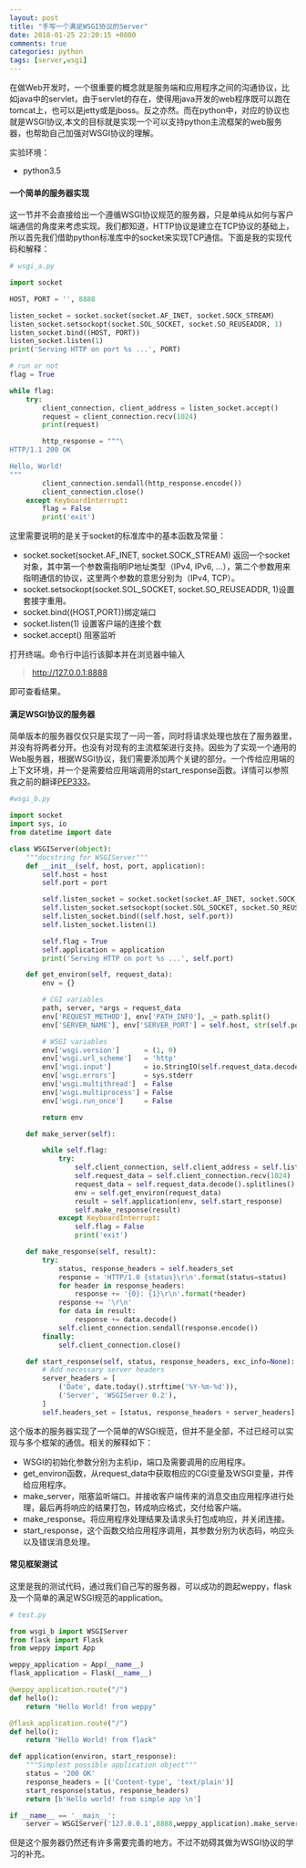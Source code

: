 ```yaml
---
layout: post
title: "手写一个满足WSGI协议的Server"
date: 2018-01-25 22:20:15 +0800
comments: true
categories: python
tags: [server,wsgi]
---
```


在做Web开发时，一个很重要的概念就是服务端和应用程序之间的沟通协议，比如java中的servlet，由于servlet的存在，使得用java开发的web程序既可以跑在tomcat上，也可以是jetty或是jboss。反之亦然。而在python中，对应的协议也就是WSGI协议,本文的目标就是实现一个可以支持python主流框架的web服务器，也帮助自己加强对WSGI协议的理解。
<!--more-->
实验环境：
- python3.5

#### 一个简单的服务器实现

这一节并不会直接给出一个遵循WSGI协议规范的服务器，只是单纯从如何与客户端通信的角度来考虑实现。我们都知道，HTTP协议是建立在TCP协议的基础上，所以首先我们借助python标准库中的socket来实现TCP通信。下面是我的实现代码和解释：

```python
# wsgi_a.py

import socket

HOST, PORT = '', 8888

listen_socket = socket.socket(socket.AF_INET, socket.SOCK_STREAM)
listen_socket.setsockopt(socket.SOL_SOCKET, socket.SO_REUSEADDR, 1)
listen_socket.bind((HOST, PORT))
listen_socket.listen(1)
print('Serving HTTP on port %s ...', PORT)

# run or not
flag = True

while flag:
    try:
        client_connection, client_address = listen_socket.accept()
        request = client_connection.recv(1024)
        print(request)

        http_response = """\
HTTP/1.1 200 OK

Hello, World!
"""
        client_connection.sendall(http_response.encode())
        client_connection.close()
    except KeyboardInterrupt:
        flag = False
        print('exit')

```

这里需要说明的是关于socket的标准库中的基本函数及常量：
- socket.socket(socket.AF_INET, socket.SOCK_STREAM) 返回一个socket对象，其中第一个参数需指明IP地址类型（IPv4, IPv6, ...），第二个参数用来指明通信的协议，这里两个参数的意思分别为（IPv4, TCP）。
- socket.setsockopt(socket.SOL_SOCKET, socket.SO_REUSEADDR, 1)设置套接字重用。
- socket.bind((HOST,PORT))绑定端口
- socket.listen(1) 设置客户端的连接个数
- socket.accept() 阻塞监听

打开终端。命令行中运行该脚本并在浏览器中输入
> http://127.0.0.1:8888

即可查看结果。

#### 满足WSGI协议的服务器

简单版本的服务器仅仅只是实现了一问一答，同时将请求处理也放在了服务器里，并没有将两者分开。也没有对现有的主流框架进行支持。因些为了实现一个通用的Web服务器，根据WSGI协议，我们需要添加两个关键的部分。一个传给应用端的上下文环境，并一个是需要给应用端调用的start_response函数。详情可以参照我之前的翻译[PEP333](http://10111000.com/2017/12/22/PEP333_1/)。

```python
#wsgi_b.py

import socket
import sys, io
from datetime import date

class WSGIServer(object):
    """docstring for WSGIServer"""
    def __init__(self, host, port, application):
        self.host = host
        self.port = port

        self.listen_socket = socket.socket(socket.AF_INET, socket.SOCK_STREAM)
        self.listen_socket.setsockopt(socket.SOL_SOCKET, socket.SO_REUSEADDR, 1)
        self.listen_socket.bind((self.host, self.port))
        self.listen_socket.listen(1)

        self.flag = True
        self.application = application
        print('Serving HTTP on port %s ...', self.port)

    def get_environ(self, request_data):
        env = {}

        # CGI variables
        path, server, *args = request_data
        env['REQUEST_METHOD'], env['PATH_INFO'], _= path.split()
        env['SERVER_NAME'], env['SERVER_PORT'] = self.host, str(self.port)

        # WSGI variables
        env['wsgi.version']      = (1, 0)
        env['wsgi.url_scheme']   = 'http'
        env['wsgi.input']        = io.StringIO(self.request_data.decode())
        env['wsgi.errors']       = sys.stderr
        env['wsgi.multithread']  = False
        env['wsgi.multiprocess'] = False
        env['wsgi.run_once']     = False

        return env

    def make_server(self):

        while self.flag:
            try:
                self.client_connection, self.client_address = self.listen_socket.accept()
                self.request_data = self.client_connection.recv(1024)
                request_data = self.request_data.decode().splitlines()
                env = self.get_environ(request_data)
                result = self.application(env, self.start_response)
                self.make_response(result)
            except KeyboardInterrupt:
                self.flag = False
                print('exit')

    def make_response(self, result):
        try:
            status, response_headers = self.headers_set
            response = 'HTTP/1.0 {status}\r\n'.format(status=status)
            for header in response_headers:
                response += '{0}: {1}\r\n'.format(*header)
            response += '\r\n'
            for data in result:
                response += data.decode()
            self.client_connection.sendall(response.encode())
        finally:
            self.client_connection.close()

    def start_response(self, status, response_headers, exc_info=None):
        # Add necessary server headers
        server_headers = [
            ('Date', date.today().strftime('%Y-%m-%d')),
            ('Server', 'WSGIServer 0.2'),
        ]
        self.headers_set = [status, response_headers + server_headers]
```
这个版本的服务器实现了一个简单的WSGI规范，但并不是全部，不过已经可以实现与多个框架的通信。相关的解释如下：

- WSGI的初始化参数分别为主机ip，端口及需要调用的应用程序。
- get_environ函数，从request_data中获取相应的CGI变量及WSGI变量，并传给应用程序。
- make_server，阻塞监听端口。并接收客户端传来的消息交由应用程序进行处理，最后再将响应的结果打包，转成响应格式，交付给客户端。
- make_response。将应用程序处理结果及请求头打包成响应，并关闭连接。 
- start_response，这个函数交给应用程序调用，其参数分别为状态码，响应头以及错误消息处理。

#### 常见框架测试

这里是我的测试代码，通过我们自己写的服务器，可以成功的跑起weppy，flask及一个简单的满足WSGI规范的application。

```python
# test.py

from wsgi_b import WSGIServer
from flask import Flask
from weppy import App

weppy_application = App(__name__)
flask_application = Flask(__name__)

@weppy_application.route("/")
def hello():
    return "Hello World! from weppy" 

@flask_application.route("/")
def hello():
    return "Hello World! from flask"

def application(environ, start_response):
    """Simplest possible application object"""
    status = '200 OK'
    response_headers = [('Content-type', 'text/plain')]
    start_response(status, response_headers)
    return [b'Hello world! from simple app \n']

if __name__ == '__main__':
    server = WSGIServer('127.0.0.1',8888,weppy_application).make_server()
```
但是这个服务器仍然还有许多需要完善的地方。不过不妨碍其做为WSGI协议的学习的补充。



